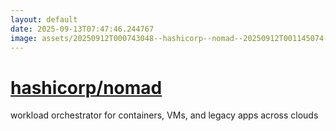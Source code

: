 ```yaml
---
layout: default
date: 2025-09-13T07:47:46.244767
image: assets/20250912T000743048--hashicorp--nomad--20250912T001145074--cropped.png
---
```


# [hashicorp/nomad](https://github.com/hashicorp/nomad)

workload orchestrator for containers, VMs, and legacy apps across clouds
